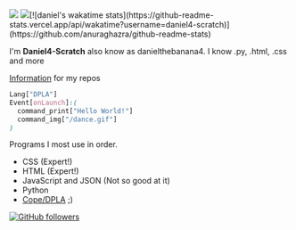 <img src="https://u.cubeupload.com/DanielBanana4/DanielThebanana4.png">
<img src="https://github-readme-stats.vercel.app/api/top-langs/?username=Daniel4-Scratch&layout=compact" />[![daniel's wakatime stats](https://github-readme-stats.vercel.app/api/wakatime?username=daniel4-scratch)](https://github.com/anuraghazra/github-readme-stats)

I'm **Daniel4-Scratch** also know as danielthebanana4. I know .py, .html, .css and more

[Information](https://daniel4-scratch.github.io/Info/) for my repos

```css
Lang["DPLA"]
Event[onLaunch]:(
  command_print["Hello World!"]
  command_img["/dance.gif"]
)
```
Programs I most use in order.
<ul>
  <li>CSS (Expert!)</li>
  <li>HTML (Expert!)</li>
  <li>JavaScript and JSON (Not so good at it)</li>
  <li>Python</li>
  <li><a href="https://dpla-s.github.io/about" target="_newtab">Cope/DPLA</a> ;)</li>
</ul>

[![GitHub followers](https://img.shields.io/github/followers/Daniel4-Scratch?label=Followers&style=social)](https://github.com/Daniel4-Scratch?tab=followers)

